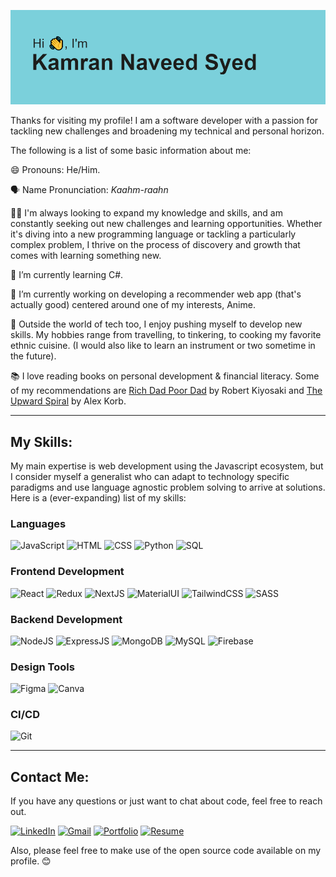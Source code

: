 ![Header](./header.png?raw=true)

Thanks for visiting my profile! I am a software developer with a passion for tackling new challenges and broadening my technical and personal horizon. 

The following is a list of some basic information about me:

😄 Pronouns: He/Him. 

🗣 Name Pronunciation: *Kaahm-raahn*

👨‍💻 I'm always looking to expand my knowledge and skills, and am constantly seeking out new challenges and learning opportunities. Whether it's diving into a new     programming language or tackling a particularly complex problem, I thrive on the process of discovery and growth that comes with learning something new. 

🌱 I’m currently learning C#.

🔭 I’m currently working on developing a recommender web app (that's actually good) centered around one of my interests, Anime.

🧩 Outside the world of tech too, I enjoy pushing myself to develop new skills. My hobbies range from travelling, to tinkering, to cooking my favorite ethnic cuisine. (I would also like to learn an instrument or two sometime in the future).

📚 I love reading books on personal development & financial literacy. Some of my recommendations are [Rich Dad Poor Dad](https://www.goodreads.com/book/show/69571.Rich_Dad_Poor_Dad) by Robert Kiyosaki and [The Upward Spiral](https://www.goodreads.com/book/show/21413760-the-upward-spiral?ref=nav_sb_noss_l_8) by Alex Korb.


 ***
 
## My Skills:

My main expertise is web development using the Javascript ecosystem, but I consider myself a generalist who can adapt to technology specific paradigms and use language agnostic problem solving to arrive at solutions. Here is a (ever-expanding) list of my skills: 

### Languages
![JavaScript](https://img.shields.io/badge/JavaScript-555?style=for-the-badge&logo=JavaScript&logoColor=F7DF1E) ![HTML](https://img.shields.io/badge/HTML5-E34F26?style=for-the-badge&logo=HTML5&logoColor=white) ![CSS](https://img.shields.io/badge/CSS3-1572B6?style=for-the-badge&logo=CSS3&logoColor=white) ![Python](https://img.shields.io/badge/Python-3776AB?style=for-the-badge&logo=Python&logoColor=white) ![SQL](https://img.shields.io/badge/SQL-FF6C00?style=for-the-badge&logo=Server%20Fault&logoColor=white)
### Frontend Development
![React](https://img.shields.io/badge/React-555?style=for-the-badge&logo=React&logoColor=61DAFB) ![Redux](https://img.shields.io/badge/Redux-764ABC?style=for-the-badge&logo=Redux&logoColor=white) ![NextJS](https://img.shields.io/badge/Next.js-555?style=for-the-badge&logo=Next.js&logoColor=white) ![MaterialUI](https://img.shields.io/badge/MaterialUI-007FFF?style=for-the-badge&logo=MUI&logoColor=white) ![TailwindCSS](https://img.shields.io/badge/TailwindCSS-06B6D4?style=for-the-badge&logo=Tailwindcss&logoColor=white) ![SASS](https://img.shields.io/badge/SASS-CC6699?style=for-the-badge&logo=Sass&logoColor=white)
### Backend Development
![NodeJS](https://img.shields.io/badge/Node.js-339933?style=for-the-badge&logo=Node.js&logoColor=white)  ![ExpressJS](https://img.shields.io/badge/express.js-555?style=for-the-badge&logo=Express&logoColor=white) ![MongoDB](https://img.shields.io/badge/MongoDB-77B829?style=for-the-badge&logo=MongoDB&logoColor=white)  ![MySQL](https://img.shields.io/badge/MySQL-4479A1?style=for-the-badge&logo=MySQL&logoColor=white) ![Firebase](https://img.shields.io/badge/Firebase-FFCA28?style=for-the-badge&logo=Firebase&logoColor=F57C00) 
### Design Tools
![Figma](https://img.shields.io/badge/Figma-F24E1E?style=for-the-badge&logo=Figma&logoColor=white) ![Canva](https://img.shields.io/badge/Canva-00C4CC?style=for-the-badge&logo=Canva&logoColor=white)
### CI/CD
![Git](https://img.shields.io/badge/Git-F05032?style=for-the-badge&logo=Git&logoColor=white) <!--![Docker](https://img.shields.io/badge/Docker-2496ED?style=for-the-badge&logo=Docker&logoColor=white) ![AWS](https://img.shields.io/badge/AWS-232F3E?style=for-the-badge&logo=Amazon%20AWS&logoColor=FF9900)-->

 ***
 
## Contact Me:

If you have any questions or just want to chat about code, feel free to reach out. 

[![LinkedIn](https://img.shields.io/badge/LinkedIn-0A66C2?style=for-the-badge&logo=Linkedin&logoColor=white)](https://www.linkedin.com/in/kamrannaveedsyed/) [![Gmail](https://img.shields.io/badge/Gmail-EA4335?style=for-the-badge&logo=Gmail&logoColor=white)](mailto:kamran.naveedsyed@gmail.com) [![Portfolio](https://img.shields.io/badge/Portfolio-2F8D46?style=for-the-badge&logo=Google%20Chrome&logoColor=white)](https://kamransyed.dev/) [![Resume](https://img.shields.io/badge/Resume-BF0000?style=for-the-badge&logo=Files&logoColor=FFFF00)](https://kamransyedresume.netlify.app/) 

Also, please feel free to make use of the open source code available on my profile. 😊


